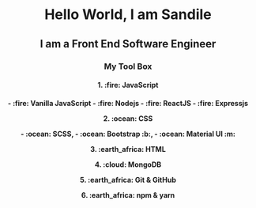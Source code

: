 <h1 align="center">Hello World, I am Sandile</h1>


<h2 align="center"> I am a Front End Software Engineer</h2>


<h3 align="center">My Tool Box </h3>

<h4 align="center">1. :fire: JavaScript<h4/>
    <p align="center">- :fire: Vanilla JavaScript
    - :fire: Nodejs
    - :fire: ReactJS
    - :fire: Expressjs</p>
<p align="center">2. :ocean: CSS</p>
    <p align="center">- :ocean: SCSS,
    - :ocean: Bootstrap :b:,
    - :ocean: Material UI :m:</p>
<p align="center">3. :earth_africa: HTML</p>
<p align="center">4. :cloud: MongoDB</p>
<p align="center">5. :earth_africa: Git & GitHub</p>
<p align="center">6. :earth_africa: npm & yarn</p>




